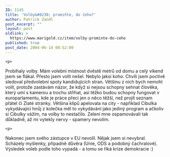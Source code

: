 ```yaml
---
ID: 1145
title: 'Volby&#8230; promiňte, do čeho?'
author: Patrick Zandl
post_excerpt: ""
layout: post
oldlink: >
  https://www.marigold.cz/item/volby-prominte-do-ceho
published: true
post_date: 2004-06-14 08:52:00
---
```

	<p>
Probíhaly volby. Mám volební místnost dvěstě metrů od domu a celý víkend jsem se flákal. Přesto jsem volit nešel. Nebylo jaksi koho. Chvíli jsem poctivě sledoval předvolební spoty kandidujících stran. Většinu z nich bych nemohl volit, protože zastávám názor, že když si nejsou schopny sehnat člověka, který umí s kamerou a trochu stříhat, asi těžko budou schopny fungovat v europarlamentu, kde je práce přeci jen o něco těžší, než projít seznam přátel či Zlaté stránky. Většina klipů apelovala na city - například Cibulka vykydávající hnůj z kolečka měl to vykydávání jako jediný program a ačkoliv si Cibulky vážím, na volby to nestačilo. Zelení mne ospamovávali tak důkladně, až mi vytekly nervy - spamery nevolím. </p>

	<p>
Nakonec jsem svého zástupce v EU nevolil. Nějak jsem si nevybral. Scházely myšlenky, případně důvěra (Unie, ODS a podobný čachralové). Výsledek voleb podle toho vypadá - a tomu se říká krize demokracie :)
</p>
